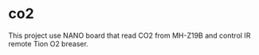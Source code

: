 # co2

This project use NANO board that read CO2 from MH-Z19B
and control IR remote Tion O2 breaser.
